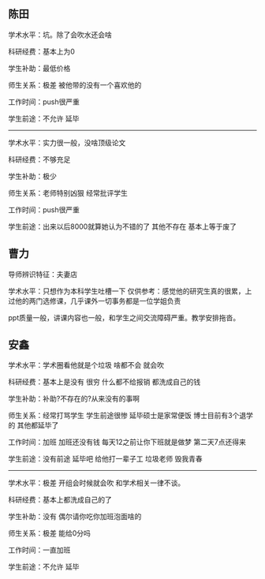 ## 陈田

学术水平：坑。除了会吹水还会啥

科研经费：基本上为0

学生补助：最低价格

师生关系：极差 被他带的没有一个喜欢他的 

工作时间：push很严重

学生前途：不允许 延毕

---

学术水平：实力很一般，没啥顶级论文

科研经费：不够充足

学生补助：极少

师生关系：老师特别凶狠 经常批评学生

工作时间：push很严重

学生前途：出来以后8000就算她认为不错的了 其他不存在 基本上等于废了

## 曹力

导师辨识特征：夫妻店
 
学术水平：只想作为本科学生吐槽一下 仅供参考：感觉他的研究生真的很累，上过他的两门选修课，几乎课外一切事务都是一位学姐负责
 
ppt质量一般，讲课内容也一般，和学生之间交流障碍严重。教学安排拖沓。

## 安鑫

学术水平：学术圈看他就是个垃圾 啥都不会 就会吹

科研经费：基本上是没有 很穷 什么都不给报销 都洗成自己的钱

学生补助：补助?不存在的?从来没有的事啊

师生关系：经常打骂学生 学生前途很惨 延毕硕士是家常便饭 博士目前有3个退学的 其他都延毕了

工作时间：加班 加班还没有钱 每天12之前让你下班就是做梦 第二天7点还得来

学生前途：没有前途 延毕吧 给他打一辈子工 垃圾老师 毁我青春

---

学术水平：极差 开组会时候就会吹 和学术相关一律不谈。

科研经费：基本上都洗成自己的了

学生补助：没有 偶尔请你吃你加班泡面啥的

师生关系：极差 能给0分吗 

工作时间：一直加班 

学生前途：不允许 延毕
